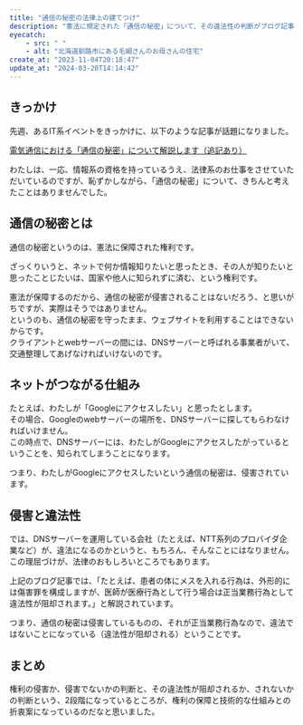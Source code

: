 ```yaml
---
title: "通信の秘密の法律上の建てつけ"
description: "憲法に規定された「通信の秘密」について、その違法性の判断がブログ記事になっていたので、紹介します。"
eyecatch: 
    - src: " "
    - alt: "北海道釧路市にある毛綱さんのお母さんの住宅"
create_at: "2023-11-04T20:18:47"
update_at: "2024-03-20T14:14:42"
---
```


## きっかけ

先週、あるIT系イベントをきっかけに、以下のような記事が話題になりました。

[電気通信における「通信の秘密」について解説します（追記あり）](https://nukalumix.hateblo.jp/entry/tsuhi)

わたしは、一応、情報系の資格を持っているうえ、法律系のお仕事をさせていただいているのですが、恥ずかしながら、「通信の秘密」について、きちんと考えたことはありませんでした。

## 通信の秘密とは

通信の秘密というのは、憲法に保障された権利です。

ざっくりいうと、ネットで何か情報知りたいと思ったとき、その人が知りたいと思ったことじたいは、国家や他人に知られずに済む、という権利です。

憲法が保障するのだから、通信の秘密が侵害されることはないだろう、と思いがちですが、実際はそうではありません。  
というのも、通信の秘密を守ったまま、ウェブサイトを利用することはできないからです。  
クライアントとwebサーバーの間には、DNSサーバーと呼ばれる事業者がいて、交通整理してあげなければいけないのです。

## ネットがつながる仕組み

たとえば、わたしが「Googleにアクセスしたい」と思ったとします。  
その場合、Googleのwebサーバーの場所を、DNSサーバーに探してもらわなければいけません。  
この時点で、DNSサーバーには、わたしがGoogleにアクセスしたがっているということを、知られてしまうことになります。

つまり、わたしがGoogleにアクセスしたいという通信の秘密は、侵害されています。

## 侵害と違法性

では、DNSサーバーを運用している会社（たとえば、NTT系列のプロバイダ企業など）が、違法になるのかというと、もちろん、そんなことにはなりません。  
この理屈づけが、法律のおもしろいところでもあります。

上記のブログ記事では、「たとえば、患者の体にメスを入れる行為は、外形的には傷害罪を構成しますが、医師が医療行為として行う場合は正当業務行為として違法性が阻却されます。」と解説されています。

つまり、通信の秘密は侵害しているものの、それが正当業務行為なので、違法ではないことになっている（違法性が阻却される）ということです。

## まとめ

権利の侵害か、侵害でないかの判断と、その違法性が阻却されるか、されないかの判断という、2段階になっているところが、権利の保障と技術的な仕組みとの折衷案になっているのだなと思いました。
